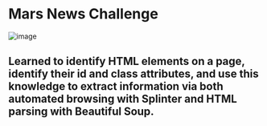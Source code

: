 # Mars News Challenge
![image](https://github.com/carojasp12/Mars_News_Challenge/assets/152667250/e1914fa1-a7dc-4cbb-bcd4-c647334617ca)

## Learned to identify HTML elements on a page, identify their id and class attributes, and use this knowledge to extract information via both automated browsing with Splinter and HTML parsing with Beautiful Soup.
